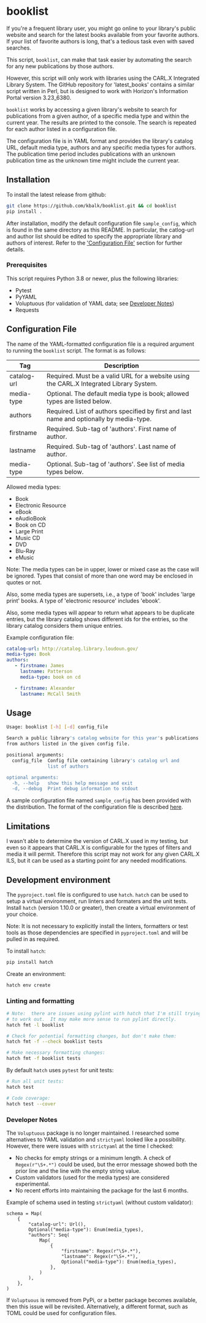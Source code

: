 # booklist

If you're a frequent library user, you might go online to your library's
public website and search for the latest books available from your favorite
authors.  If your list of favorite authors is long, that's a tedious task
even with saved searches.

This script, `booklist`, can make that task easier by automating the search
for any new publications by those authors.

However, this script will only work with libraries using the CARL.X
Integrated Library System.  The GitHub repository for 'latest_books' contains
a similar script written in Perl, but is designed to work with Horizon's
Information Portal version 3.23_6380.

`booklist` works by accessing a given library's website to search for
publications from a given author, of a specific media type and within the
current year.  The results are printed to the console.  The search is
repeated for each author listed in a configuration file.

The configuration file is in YAML format and provides the library's
catalog URL, default media type, authors and any specific media types
for authors.  The publication time period includes publications with an
unknown publication time as the unknown time might include the current year.

## Installation

To install the latest release from github:

```sh
git clone https://github.com/kbalk/booklist.git && cd booklist
pip install .
```

After installation, modify the default configuration file `sample_config`,
which is found in the same directory as this README.  In particular, the
catlog-url and author list should be edited to specify the appropriate
library and authors of interest.  Refer to the
['Configuration File'](#configuration-file) section for further details.

### Prerequisites

This script requires Python 3.8 or newer, plus the following libraries:

* Pytest
* PyYAML
* Voluptuous (for validation of YAML data; see [Developer Notes](#developer-notes))
* Requests

## Configuration File

The name of the YAML-formatted configuration file is a required argument
to running the `booklist` script.  The format is as follows:

Tag   | Description
------------------|-----------------
catalog-url | Required.  Must be a valid URL for a website using the CARL.X Integrated Library System.
media-type  | Optional.  The default media type is book; allowed types are listed below.
authors     | Required.  List of authors specified by first and last name and optionally by media-type.
firstname   | Required.  Sub-tag of 'authors'.  First name of author.
lastname    | Required.  Sub-tag of 'authors'.  Last name of author.
media-type  | Optional.  Sub-tag of 'authors'.  See list of media types below.

Allowed media types:

- Book
- Electronic Resource
- eBook
- eAudioBook
- Book on CD
- Large Print
- Music CD
- DVD
- Blu-Ray
- eMusic

Note:  The media types can be in upper, lower or mixed case as the case
will be ignored.  Types that consist of more than one word may be enclosed
in quotes or not.

Also, some media types are supersets, i.e., a type of 'book' includes
'large print' books.  A type of 'electronic resource' includes 'ebook'.

Also, some media types will appear to return what appears to be duplicate
entries, but the library catalog shows different ids for the entries, so
the library catalog considers them unique entries.

Example configuration file:

```YAML
catalog-url: http://catalog.library.loudoun.gov/
media-type: Book
authors:
   - firstname: James
     lastname: Patterson
     media-type: book on cd

   - firstname: Alexander
     lastname: McCall Smith
```

## Usage

```sh
Usage: booklist [-h] [-d] config_file

Search a public library's catalog website for this year's publications
from authors listed in the given config file.

positional arguments:
  config_file  Config file containing library's catalog url and
               list of authors

optional arguments:
  -h, --help   show this help message and exit
  -d, --debug  Print debug information to stdout
```

A sample configuration file named `sample_config` has been provided with
the distribution.  The format of the configuration file is described
[here](#configuration-file).

## Limitations

I wasn't able to determine the version of CARL.X used in my testing,
but even so it appears that CARL.X is configurable for the types of
filters and media it will permit.  Therefore this script may not work
for any given CARL.X ILS, but it can be used as a starting point
for any needed modifications.

## Development environment

The `pyproject.toml` file is configured to use `hatch`.  `hatch` can be
used to setup a virtual environment, run linters and formaters and the
unit tests.  Install `hatch` (version 1.10.0 or greater), then create a
virtual environment of your choice.

Note:  It is not necessary to explicitly install the linters, formatters or
test tools as those dependencies are specified in `pyproject.toml` and will
be pulled in as required.

To install `hatch`:

```sh
pip install hatch
```

Create an environment:

```sh
hatch env create
```

### Linting and formatting

```sh
# Note:  there are issues using pylint with hatch that I'm still trying
# to work out.  It may make more sense to run pylint directly.
hatch fmt -l booklist

# Check for potential formatting changes, but don't make them:
hatch fmt -f --check booklist tests

# Make necessary formatting changes:
hatch fmt -f booklist tests
```

By default `hatch` uses `pytest` for unit tests:

```sh
# Run all unit tests:
hatch test

# Code coverage:
hatch test --cover
```

### Developer Notes

The `Voluptuous` package is no longer maintained.  I researched some
alternatives to YAML validation and `strictyaml` looked like a possibility.
However, there were issues with `strictyaml` at the time I checked:

- No checks for empty strings or a minimum length.  A check of
  `Regex(r"\S+.*")` could be used, but the error message showed both
  the prior line and the line with the empty string value.
- Custom validators (used for the media types) are considered
  experimental.
- No recent efforts into maintaining the package for the last 6 months.

Example of schema used in testing `strictyaml` (without custom validator):

```
schema = Map(
    {
        "catalog-url": Url(),
        Optional("media-type"): Enum(media_types),
        "authors": Seq(
            Map(
                {
                    "firstname": Regex(r"\S+.*"),
                    "lastname": Regex(r"\S+.*"),
                    Optional("media-type"): Enum(media_types),
                },
            )
        ),
    },
)
```

If `Voluptuous` is removed from PyPi, or a better package becomes available,
then this issue will be revisited.  Alternatively, a different format, such
as TOML could be used for configuration files.
